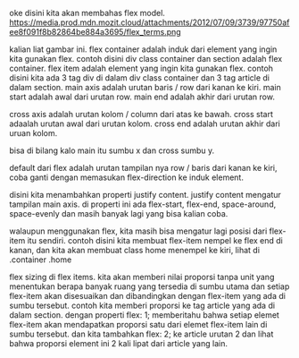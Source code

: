 oke disini kita akan membahas flex model.
https://media.prod.mdn.mozit.cloud/attachments/2012/07/09/3739/97750afee8f091f8b82864be884a3695/flex_terms.png

kalian liat gambar ini.
flex container adalah induk dari element yang ingin kita gunakan flex. contoh disini div class container dan section adalah flex container.
flex item adalah element yang ingin kita gunakan flex. contoh disini kita ada 3 tag div di dalam div class container dan 3 tag article di dalam section.
main axis adalah urutan baris / row dari kanan ke kiri.
main start adalah awal dari urutan row.
main end adalah akhir dari urutan row.

cross axis adalah urutan kolom / column dari atas ke bawah.
cross start adaalah urutan awal dari urutan kolom.
cross end adalah urutan akhir dari uruan kolom.

bisa di bilang kalo main itu sumbu x dan cross sumbu y.

default dari flex adalah urutan tampilan nya row / baris dari kanan ke kiri, coba ganti dengan memasukan flex-direction ke induk element.

disini kita menambahkan properti justify content.
justify content mengatur tampilan main axis.
di properti ini ada flex-start, flex-end, space-around, space-evenly dan masih banyak lagi yang bisa kalian coba.

walaupun menggunakan flex, kita masih bisa mengatur lagi posisi dari flex-item itu sendiri. contoh disini kita membuat flex-item nempel ke flex end di kanan, dan kita akan membuat class home menempel ke kiri, lihat di 
.container .home

flex sizing di flex items.
kita akan memberi nilai proporsi tanpa unit yang menentukan berapa banyak ruang yang tersedia di sumbu utama dan setiap flex-item akan disesuaikan dan dibandingkan dengan flex-item yang ada di sumbu tersebut.
contoh kita memberi proporsi ke tag article yang ada di dalam section. dengan properti flex: 1; memberitahu bahwa setiap elemet flex-item akan mendapatkan proporsi satu dari elemet flex-item lain di sumbu tersebut.
dan kita tambahkan flex: 2; ke article urutan 2 dan lihat bahwa proporsi element ini 2 kali lipat dari article yang lain.